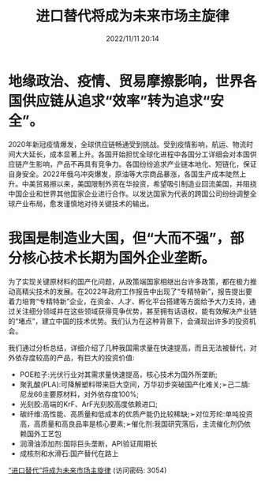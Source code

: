 ﻿---
title: 进口替代将成为未来市场主旋律
date: 2022/11/11 20:14
tags:
- 基础化工
updated: 1970-01-01 08:00:00
---

# 地缘政治、疫情、贸易摩擦影响，世界各国供应链从追求“效率”转为追求“安全”。
2020年新冠疫情爆发，全球供应链畅通受到挑战。受到疫情影响，航运、物流时间大大延长，成本显著上升。各国开始担忧全球化进程中各国分工详细会对本国供应链产生影响，产品不再具有竞争力。各国纷纷追求产业链本地化、短链化，保证自身安全。2022年俄乌冲突爆发，原油等大宗商品暴涨，各国生产成本陡然上升。中美贸易擦以来，美国限制外资在华投资，希望吸引制造业回流美国，并阻挠中国企业和世界其他国家企业进行合作。以发达国家为代表的跨国公司纷纷调整全球产业布局，愈发谨慎地对待关键技术的输出。

# 我国是制造业大国，但“大而不强”，部分核心技术长期为国外企业垄断。
为了实现关键原材料的国产化问题，从政策端国家相继出台许多政策，都在极力推动高精尖技术的发展。在2022年政府工作报告中出现了“专精特新”，报告提出要着力培育“专精特新”企业，在资金、人才、孵化平台搭建等方面给予大力支持，通过关注细分领域并在这些领域获得竞争优势，甚至拥有话语权，能有效解决产业链的“堵点”，建立中国的技术优势。我们认为在这种背景下，会涌现出许多的投资机会。
<!--more-->
我们通过分析总结，详细介绍了几种我国需求量在快速提高，而且无法被替代，对外依存度较高的产品，有巨大的投资价值:
- POE粒子:光伏行业对其需求量快速提高，核心技术为国外所垄断;
- 聚乳酸(PLA):可降解塑料带来巨大空间，万华初步突破国产化难关;➢己二腈:尼龙66主要原材料，对外依存度100%;
- 光刻胶:高端的KrF、ArF光刻胶高度依赖进口;
- 碳纤维:高性能、高质量和低成本的优质产能仍比较稀缺;➢对位芳纶:单吨投资高，高质量和高良品率是核心要素;➢催化剂:我国研究落后，主流催化剂仍依赖国外工艺包
- 润滑油添加剂:国际巨头垄断，API验证周期长
- 成核剂和水滑石:国产替代在路上


[“进口替代”将成为未来市场主旋律](https://url12.ctfile.com/f/3948612-722963407-435810?p=3054)
(访问密码: 3054)
